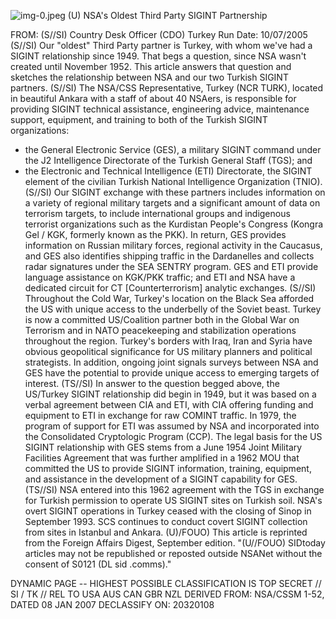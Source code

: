 ![img-0.jpeg](img-0.jpeg)
(U) NSA's Oldest Third Party SIGINT Partnership

FROM: (S//SI)
Country Desk Officer (CDO) Turkey
Run Date: 10/07/2005
(S//SI) Our "oldest" Third Party partner is Turkey, with whom we've had a SIGINT relationship since 1949. That begs a question, since NSA wasn't created until November 1952. This article answers that question and sketches the relationship between NSA and our two Turkish SIGINT partners.
(S//SI) The NSA/CSS Representative, Turkey (NCR TURK), located in beautiful Ankara with a staff of about 40 NSAers, is responsible for providing SIGINT technical assistance, engineering advice, maintenance support, equipment, and training to both of the Turkish SIGINT organizations:

- the General Electronic Service (GES), a military SIGINT command under the J2 Intelligence Directorate of the Turkish General Staff (TGS); and
- the Electronic and Technical Intelligence (ETI) Directorate, the SIGINT element of the civilian Turkish National Intelligence Organization (TNIO).
(S//SI) Our SIGINT exchange with these partners includes information on a variety of regional military targets and a significant amount of data on terrorism targets, to include international groups and indigenous terrorist organizations such as the Kurdistan People's Congress (Kongra Gel / KGK, formerly known as the PKK). In return, GES provides information on Russian military forces, regional activity in the Caucasus, and GES also identifies shipping traffic in the Dardanelles and collects radar signatures under the SEA SENTRY program. GES and ETI provide language assistance on KGK/PKK traffic; and ETI and NSA have a dedicated circuit for CT [Counterterrorism] analytic exchanges.
(S//SI) Throughout the Cold War, Turkey's location on the Black Sea afforded the US with unique access to the underbelly of the Soviet beast. Turkey is now a committed US/Coalition partner both in the Global War on Terrorism and in NATO peacekeeping and stabilization operations throughout the region. Turkey's borders with Iraq, Iran and Syria have obvious geopolitical significance for US military planners and political strategists. In addition, ongoing joint signals surveys between NSA and GES have the potential to provide unique access to emerging targets of interest.
(TS//SI) In answer to the question begged above, the US/Turkey SIGINT relationship did begin in 1949, but it was based on a verbal agreement between CIA and ETI, with CIA offering funding and equipment to ETI in exchange for raw COMINT traffic. In 1979, the program of support for ETI was assumed by NSA and incorporated into the Consolidated Cryptologic Program (CCP). The legal basis for the US SIGINT relationship with GES stems from a June 1954 Joint Military Facilities Agreement that was further amplified in a 1962 MOU that committed the US to provide SIGINT information, training, equipment, and assistance in the development of a SIGINT capability for GES.
(TS//SI) NSA entered into this 1962 agreement with the TGS in exchange for Turkish permission to operate US SIGINT sites on Turkish soil. NSA's overt SIGINT operations in Turkey ceased with the closing of Sinop in September 1993. SCS continues to conduct covert SIGINT collection from sites in Istanbul and Ankara.
(U)/FOUO) This article is reprinted from the Foreign Affairs Digest, September edition.
"(U//FOUO) SIDtoday articles may not be republished or reposted outside NSANet without the consent of S0121 (DL sid .comms)."

DYNAMIC PAGE -- HIGHEST POSSIBLE CLASSIFICATION IS
TOP SECRET // SI / TK // REL TO USA AUS CAN GBR NZL
DERIVED FROM: NSA/CSSM 1-52, DATED 08 JAN 2007 DECLASSIFY ON: 20320108

